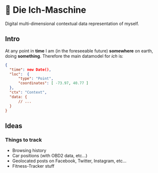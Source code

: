 # 🙂 Die Ich-Maschine
Digital multi-dimensional contextual data representation of myself.

## Intro

At any point in **time** I am (in the foreseeable future) **somewhere** on earth, doing **something**. Therefore the main datamodel for _ich_ is:

```json
{
  "time": new Date(),
  "loc":  {
	  "type": "Point",
	  "coordinates": [ -73.97, 40.77 ]
  },
  "ctx": "Context",
  "data: {
	  // ...
  }
}
```

## Ideas

### Things to track

- Browsing history
- Car positions (with OBD2 data, etc...)
- Geolocated posts on Facebook, Twitter, Instagram, etc...
- Fitness-Tracker stuff
